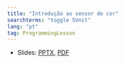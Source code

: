 ```yaml
---
title: "Introdução ao sensor de cor"
searchterms: "toggle 5Unit"
lang: "pt"
tag: ProgrammingLesson
---
```

 <ul>
 <li class="ng-binding">Slides:
 <a href="ProgrammingLessons/ColorSensor.pptx">PPTX</a>,
 <a href="ProgrammingLessons/ColorSensor.pdf">PDF</a>
 </li>
 </ul>
